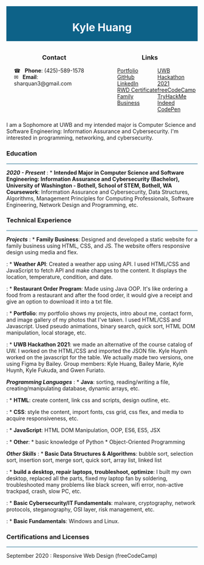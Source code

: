 <div width="100%" height="100%" style="background: #0d6288; display: flex; justify-content: center; align-items: center;">
    <h1 width="100%" height="100%" style="text-align: center; color: ghostwhite;">
        Kyle Huang
    </h1>
</div>

<div width="100%" height="100%" style="display: flex; justify-content: space-evenly; align-center: center;">
    <div style="width: 100%; height: 100%; padding: 10px 20px;">
        <h3 style="text-align: center;">Contact</h3>
        <div style="display: flex; flex-direction: column; width: 100%; height: 100%;">
            <span>&#9742; &ensp;<b>Phone</b>: (425)-589-1578</span>
            <span>&#9993;&ensp; <b>Email</b>: sharquan3@gmail.com</span>
        </div>
    </div>
    <div style="width: 100%; height: 100%; display: flex; flex-direction: column; justify-content: center; padding: 10px 20px;">
        <h3 style="text-align: center;">Links</h3>
        <div style="display: flex; flex-direction: row; width: 100%;
        height: 100%; padding: 0 20px; justify-content: space-around;">
            <div style="width: 100%; height: 100%;">
                <a href="https://sharquan3.github.io/Portfolio/">Portfolio</a><br>
                <a href="https://github.com/sharquan3">GitHub</a><br>
                <a href="https://www.linkedin.com/in/kyle-huang-9492811ba/">LinkedIn</a><br>
                <a href="https://www.freecodecamp.org/certification/sharquan3/responsive-web-design">RWD Certificate</a><br>
                <a href="https://tiffanylashandspa.github.io/Tiffany/">Family Business</a><br>
            </div>
            <div style="width: 100%; height: 100%;">
                <a href="https://devpost.com/software/university-of-washington-course-evaluation-catalog">UWB Hackathon 2021</a><br>
                <a href="https://freecodecamp.org/sharquan3">freeCodeCamp</a><br>
                <a href="https://tryhackme.com/p/sharquan3">TryHackMe</a><br>
                <a href="https://my.indeed.com/p/kyleh-r7behmb">Indeed</a><br>
                <a href="https://codepen.io/your-work">CodePen</a><br>
            </div>
        </div>
    </div>

</div>

I am a Sophomore at UWB and my intended major is Computer Science and Software Engineering: Information Assurance and Cybersecurity. I'm interested in programming, networking, and cybersecurity.

</div>

### Education

<hr style="background: #0d6288">

<b><i>2020 - Present</i></b>
: * <strong>Intended Major in Computer Science and Software Engineering: Information Assurance and Cybersecurity (Bachelor), University of Washington - Bothell, School of STEM, Bothell, WA</strong><b>
Coursework</b>: Information Assurance and Cybersecurity, Data Structures, Algorithms, Management Principles for Computing Professionals, Software Engineering, Network Design and Programming, etc.

### Technical Experience

<hr style="background: #0d6288">

<strong><i>Projects</i></strong>
: * <b>Family Business</b>: Designed and developed a static website for a family business using HTML, CSS, and JS. The website offers responsive design using media and flex.

: * <b>Weather API</b>: Created a weather app using API. I used HTML/CSS and JavaScript to fetch API and make changes to the content. It displays the location, temperature, condition, and date.

: * <b>Restaurant Order Program</b>: Made using Java OOP. It's like ordering a food from a restaurant and after the food order, it would give a receipt and give an option to download it into a txt file.

: * <b>Portfolio</b>: my portfolio shows my projects, intro about me, contact form, and image gallery of my photos that I've taken. I used HTML/CSS and Javascript. Used pseudo animations, binary search, quick sort, HTML DOM manipulation, local storage, etc.

: * <b>UWB Hackathon 2021</b>: we made an alternative of the course catalog of UW. I worked on the HTML/CSS and imported the JSON file. Kyle Huynh worked on the javascript for the table. We actually made two versions, one using Figma by Bailey. Group members: Kyle Huang, Bailey Marie, Kyle Huynh, Kyle Fukuda, and Gwen Furiato.

<strong><i>Programming Languages</i></strong>
: * <b>Java</b>: sorting, reading/writing a file, creating/manipulating database, dynamic arrays, etc.

: * <b>HTML</b>: create content, link css and scripts, design outline, etc.

: * <b>CSS</b>: style the content, import fonts, css grid, css flex, and media to acquire responsiveness, etc.

: * <b>JavaScript</b>: HTML DOM Manipulation, OOP, ES6, ES5, JSX

: * <b>Other</b>:
    * basic knowledge of Python
    * Object-Oriented Programming

<strong><i>Other Skills</i></strong>
: * <b>Basic Data Structures & Algorithms</b>: bubble sort, selection sort, insertion sort, merge sort, quick sort, array list, linked list

: * <b>build a desktop, repair laptops, troubleshoot, optimize</b>: I built my own desktop, replaced all the parts, fixed my laptop fan by soldering, troubleshooted many problems like black screen, wifi error, non-active trackpad, crash, slow PC, etc.

: * <b>Basic Cybersecurity/IT Fundamentals</b>: malware, cryptography, network protocols, steganography, OSI layer, risk management, etc.

: * <b>Basic Fundamentals</b>: Windows and Linux.

### Certifications and Licenses

<hr style="background: #0d6288">

September 2020
: Responsive Web Design (freeCodeCamp)
